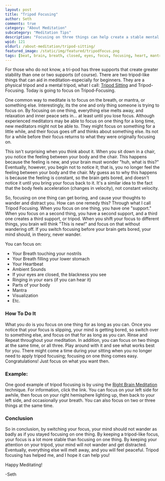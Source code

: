 ```yaml
---
layout: post
title: "Tripod Focusing"
author: Seth
comments: true
category: "About Meditation"
subcategory: "Meditation Tips"
description: "Focusing on three things can help create a stable mental tripod so you don't get bored."
wpid: 121
oldurl: /about-meditation/tripod-sitting/
featured_image: /static/img/featured/tripodfocus.png
tags: [beat, brain, breath, closed, eyes, focus, focusing, heart, mantra, meditation, right, tips, tripod]
---
```


For those who do not know, a tri-pod has three supports that create greater stability than one or two supports (of course). There are two tripod-like things that can aid in meditation-especially for beginners. They are a physical tripod and a mental tripod, what I call: [Tripod Sitting](/posts/about-meditation/meditation-tips/tripod-sitting/) and Tripod-Focusing. Today is going to focus on Tripod-Focusing.

One common way to meditate is to focus on the breath, or mantra, or something else. Interestingly, its the one and only thing someone is trying to focus on. By focusing on one thing, everything else melts away, and relaxation and inner peace sets in... at least until you lose focus. Although experienced meditators may be able to focus on one thing for a long time, new meditators might not be able to. They might focus on something for a little while, and their focus goes off and thinks about something else. Its not for a while before their focus returns to what they were originally focusing on.

<!--more-->

This isn't surprising when you think about it. When you sit down in a chair, you notice the feeling between your body and the chair. This happens because the feeling is new, and your brain must wonder "huh, what is this?" Eventually, however, you begin not to notice it; that is, you no longer feel the feeling between your body and the chair. My guess as to why this happens is because the feeling is constant, so the brain gets bored, and doesn't notice it until you bring your focus back to it. It's a similar idea to the fact that the body feels acceleration (changes in velocity), not constant velocity.

So, focusing on one thing can get boring, and cause your thoughts to wander and distract you. How can one remedy this? Through what I call Tripod Focusing. When you focus on one thing, you have one "support." When you focus on a second thing, you have a second support, and a third one creates a third support, or tripod. When you shift your focus to different things, you brain will think "This is new!" and focus on that without wandering off. If you switch focusing before your brain gets bored, your mind should, in theory, never wander.

You can focus on:
 * Your Breath touching your nostrils
 * Your Breath filling your lower stomach
 * Your Heartbeat
 * Ambient Sounds
 * If your eyes are closed, the blackness you see
 * Ringing in your ears (if you can hear it)
 * Parts of your body
 * Mantra
 * Visualization
 * Etc.

### How To Do It

What you do is you focus on one thing for as long as you can. Once you notice that your focus is slipping, your mind is getting bored, so switch over to something else, and focus on that for as long as you can. Rinse and Repeat throughout your meditation. In addition, you can focus on two things at the same time, or all three. Play around with it and see what works best for you. There might come a time during your sitting when you no longer need to apply tripod focusing; focusing on one thing comes easy. Congratulations! Just focus on what you want then.

### Example:

One good example of tripod focusing is by using the [Right Brain Meditation](/posts/about-meditation/meditation-techniques/right-brain-meditation/) technique. For information, click the link. You can focus on your left side for awhile, then focus on your right hemisphere lighting up, then back to your left side, and occasionally your breath. You can also focus on two or three things at the same time.

### Conclusion

So in conclusion, by switching your focus, your mind should not wander as badly as if you stayed focusing on one thing. By keeping a tripod-like focus, your focus is a lot more stable than focusing on one thing. By keeping your attention on your tripod, your mind will not wander and get distracted. Eventually, everything else will melt away, and you will feel peaceful. Tripod focusing has helped me, and I hope it can help you!

Happy Meditating!

-Seth

